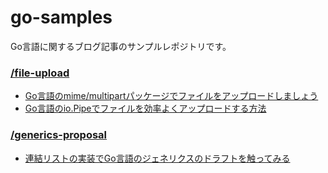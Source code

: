 # go-samples
Go言語に関するブログ記事のサンプルレポジトリです。

### [/file-upload](https://github.com/Jimeux/go-samples/tree/master/file-upload)
- [Go言語のmime/multipartパッケージでファイルをアップロードしましょう](https://medium.com/eureka-engineering/multipart-file-upload-in-golang-c4a8eb15a3ee)
- [Go言語のio.Pipeでファイルを効率よくアップロードする方法](https://medium.com/eureka-engineering/file-uploads-in-go-with-io-pipe-75519dfa647b)

### [/generics-proposal](https://github.com/Jimeux/go-samples/tree/master/generics-proposal)
- [連結リストの実装でGo言語のジェネリクスのドラフトを触ってみる](TODO)
